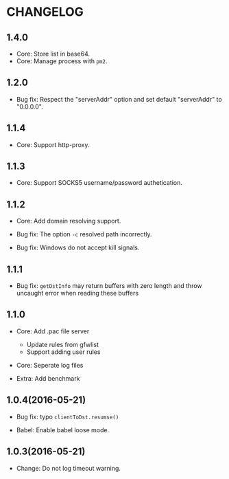 # CHANGELOG

## 1.4.0

* Core: Store list in base64.
* Core: Manage process with `pm2`.

## 1.2.0

* Bug fix: Respect the "serverAddr" option and set default "serverAddr" to "0.0.0.0".

## 1.1.4

* Core: Support http-proxy.

## 1.1.3

* Core: Support SOCKS5 username/password authetication.

## 1.1.2

* Core: Add domain resolving support.

* Bug fix: The option `-c` resolved path incorrectly.

* Bug fix: Windows do not accept kill signals.

## 1.1.1

* Bug fix: `getDstInfo` may return buffers with zero length and throw uncaught error when reading these buffers

## 1.1.0

* Core: Add .pac file server
  * Update rules from gfwlist
  * Support adding user rules

* Core: Seperate log files

* Extra: Add benchmark

## 1.0.4(2016-05-21)

* Bug fix: typo `clientToDst.resumse()`

* Babel: Enable babel loose mode.

## 1.0.3(2016-05-21)

* Change: Do not log timeout warning.
